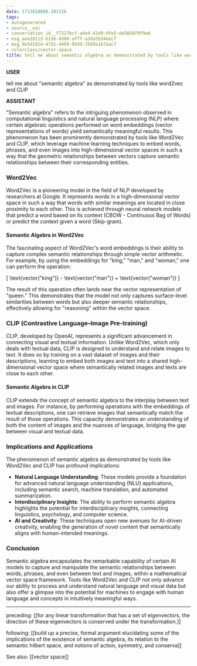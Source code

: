 ```yaml
---
date: 1711818808.101226
tags:
- autogenerated
- source__oai
- conversation_id__f7227bcf-a4e4-41d9-9fe5-de5856f9f9eb
- msg_aaa2d113-6156-4308-af7f-a3da55d4eecf
- msg_9e5d1914-47d1-4469-9549-3569a1b7aac7
- colorclass/vector-space
title: tell me about semantic algebra as demonstrated by tools like word2vec and clip
---
```


**USER**

tell me about "semantic algebra" as demonstrated by tools like word2vec and CLIP


**ASSISTANT**

"Semantic algebra" refers to the intriguing phenomenon observed in computational linguistics and natural language processing (NLP) where certain algebraic operations performed on word embeddings (vector representations of words) yield semantically meaningful results. This phenomenon has been prominently demonstrated by tools like Word2Vec and CLIP, which leverage machine learning techniques to embed words, phrases, and even images into high-dimensional vector spaces in such a way that the geometric relationships between vectors capture semantic relationships between their corresponding entities.

### Word2Vec

Word2Vec is a pioneering model in the field of NLP developed by researchers at Google. It represents words in a high-dimensional vector space in such a way that words with similar meanings are located in close proximity to each other. This is achieved through neural network models that predict a word based on its context (CBOW - Continuous Bag of Words) or predict the context given a word (Skip-gram).

#### Semantic Algebra in Word2Vec

The fascinating aspect of Word2Vec's word embeddings is their ability to capture complex semantic relationships through simple vector arithmetic. For example, by using the embeddings for "king," "man," and "woman," one can perform the operation:

\[ \text{vector("king")} - \text{vector("man")} + \text{vector("woman")} \]

The result of this operation often lands near the vector representation of "queen." This demonstrates that the model not only captures surface-level similarities between words but also deeper semantic relationships, effectively allowing for "reasoning" within the vector space.

### CLIP (Contrastive Language–Image Pre-training)

CLIP, developed by OpenAI, represents a significant advancement in connecting visual and textual information. Unlike Word2Vec, which only deals with textual data, CLIP is designed to understand and relate images to text. It does so by training on a vast dataset of images and their descriptions, learning to embed both images and text into a shared high-dimensional vector space where semantically related images and texts are close to each other.

#### Semantic Algebra in CLIP

CLIP extends the concept of semantic algebra to the interplay between text and images. For instance, by performing operations with the embeddings of textual descriptions, one can retrieve images that semantically match the result of those operations. This capacity demonstrates an understanding of both the content of images and the nuances of language, bridging the gap between visual and textual data.

### Implications and Applications

The phenomenon of semantic algebra as demonstrated by tools like Word2Vec and CLIP has profound implications:

- **Natural Language Understanding**: These models provide a foundation for advanced natural language understanding (NLU) applications, including semantic search, machine translation, and automated summarization.
- **Interdisciplinary Insights**: The ability to perform semantic algebra highlights the potential for interdisciplinary insights, connecting linguistics, psychology, and computer science.
- **AI and Creativity**: These techniques open new avenues for AI-driven creativity, enabling the generation of novel content that semantically aligns with human-intended meanings.

### Conclusion

Semantic algebra encapsulates the remarkable capability of certain AI models to capture and manipulate the semantic relationships between words, phrases, and even between text and images, within a mathematical vector space framework. Tools like Word2Vec and CLIP not only advance our ability to process and understand natural language and visual data but also offer a glimpse into the potential for machines to engage with human language and concepts in intuitively meaningful ways.


---

preceding: [[for any linear transformation that has a set of eigenvectors, the direction of these eigenvectors is conserved under the transformation.]]  


following: [[build up a precise, formal argument elucidating some of the implications of the existence of semantic algebra, its relation to the semantic hilbert space, and notions of action, symmetry, and conserva]]

See also: [[vector space]]